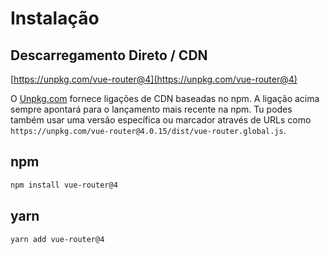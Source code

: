 # Instalação

<VueMasteryLogoLink></VueMasteryLogoLink>

## Descarregamento Direto / CDN

[https://unpkg.com/vue-router@4](https://unpkg.com/vue-router@4)

<!--email_off-->

O [Unpkg.com](https://unpkg.com) fornece ligações de CDN baseadas no npm. A ligação acima sempre apontará para o lançamento mais recente na npm. Tu podes também usar uma versão específica ou marcador através de URLs como `https://unpkg.com/vue-router@4.0.15/dist/vue-router.global.js`.

<!--/email_off-->

## npm

```bash
npm install vue-router@4
```

## yarn

```bash
yarn add vue-router@4
```
